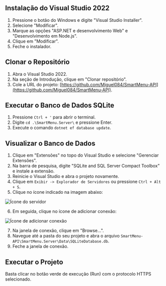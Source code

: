 ## Instalação do Visual Studio 2022

1. Pressione o botão do Windows e digite "Visual Studio Installer".
2. Selecione "Modificar".
3. Marque as opções "ASP.NET e desenvolvimento Web" e "Desenvolvimento em Node.js".
4. Clique em "Modificar".
5. Feche o instalador.

## Clonar o Repositório

1. Abra o Visual Studio 2022.
2. Na seção de Introdução, clique em "Clonar repositório".
3. Cole a URL do projeto: [https://github.com/Miguel084/SmartMenu-API](https://github.com/Miguel084/SmartMenu-API).

## Executar o Banco de Dados SQLite

1. Pressione `Ctrl + '` para abrir o terminal.
2. Digite `cd .\SmartMenu.Server\` e pressione Enter.
3. Execute o comando `dotnet ef database update`.

## Visualizar o Banco de Dados

1. Clique em "Extensões" no topo do Visual Studio e selecione "Gerenciar Extensões".
2. Na barra de pesquisa, digite "SQLite and SQL Server Compact Toolbox" e instale a extensão.
3. Reinicie o Visual Studio e abra o projeto novamente.
4. Clique em `Exibir -> Explorador de Servidores` ou pressione `Ctrl + Alt + S`.
5. Clique no ícone indicado na imagem abaixo:

![Ícone do servidor](https://github.com/Miguel084/SmartMenu-API/assets/134954882/79ab1cbc-ca42-4b2f-85e6-b229f32a992f)

6. Em seguida, clique no ícone de adicionar conexão:

![Ícone de adicionar conexão](https://github.com/Miguel084/SmartMenu-API/assets/134954882/3614d8ea-6312-4578-ba95-c4528de4d3e1)

7. Na janela de conexão, clique em "Browse...".
8. Navegue até a pasta do seu projeto e abra o arquivo `SmartMenu-API\SmartMenu.Server\Data\SQLiteDatabase.db`.
9. Feche a janela de conexão.

## Executar o Projeto

Basta clicar no botão verde de execução (Run) com o protocolo HTTPS selecionado.
